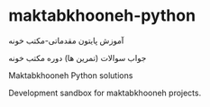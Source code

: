 # maktabkhooneh-python

آموزش پایتون مقدماتی-مکتب خونه

جواب سوالات (تمرين ها) دوره مكتب خونه

Maktabkhooneh Python solutions

Development sandbox for maktabkhooneh projects.
